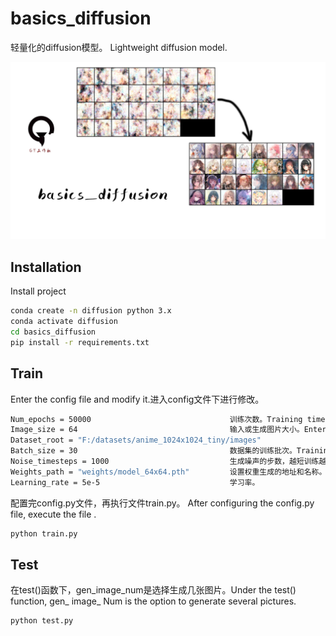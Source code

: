 
# basics_diffusion

轻量化的diffusion模型。 Lightweight diffusion model.

![image](./bd/diffusion.png)

## Installation

Install project

```bash
conda create -n diffusion python 3.x
conda activate diffusion
cd basics_diffusion
pip install -r requirements.txt
```
    
## Train
Enter the config file and modify it.进入config文件下进行修改。
```bash
Num_epochs = 50000                               训练次数。Training times.
Image_size = 64                                  输入或生成图片大小。Enter or generate picture size.
Dataset_root = "F:/datasets/anime_1024x1024_tiny/images"               数据集地址，文件夹包含图片。Data set address, subfolder containing pictures.                       
Batch_size = 30                                  数据集的训练批次。Training batch of data set.
Noise_timesteps = 1000                           生成噪声的步数，越短训练越快。The shorter the steps to generate noise, the faster the training.
Weights_path = "weights/model_64x64.pth"         设置权重生成的地址和名称。Set the address and name of the weight generation.
Learning_rate = 5e-5                             学习率。
```
配置完config.py文件，再执行文件train.py。 After configuring the config.py file, execute the file .
```bash
python train.py
```
## Test
在test()函数下，gen_image_num是选择生成几张图片。Under the test() function, gen_ image_ Num is the option to generate several pictures.
```bash
python test.py
```

